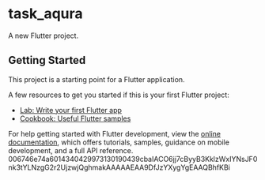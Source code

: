 # task_aqura

A new Flutter project.

## Getting Started

This project is a starting point for a Flutter application.

A few resources to get you started if this is your first Flutter project:

- [Lab: Write your first Flutter app](https://docs.flutter.dev/get-started/codelab)
- [Cookbook: Useful Flutter samples](https://docs.flutter.dev/cookbook)

For help getting started with Flutter development, view the
[online documentation](https://docs.flutter.dev/), which offers tutorials,
samples, guidance on mobile development, and a full API reference.
006746e74a6014340429973130190439cbaIACO6jj7cByyB3KklzWxIYNsJF0nk3tYLNzgG2r2UjzwjQghmakAAAAAEAA9DfJzYXygYgEAAQBhfKBi